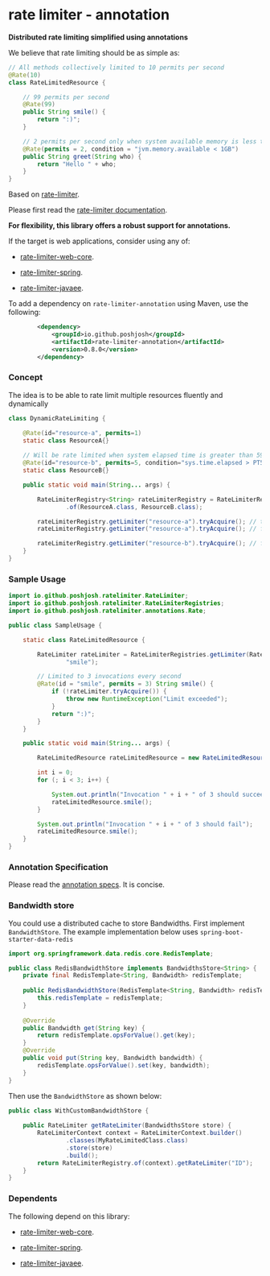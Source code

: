 # rate limiter - annotation

__Distributed rate limiting simplified using annotations__

We believe that rate limiting should be as simple as:

```java
// All methods collectively limited to 10 permits per second
@Rate(10)
class RateLimitedResource {

    // 99 permits per second
    @Rate(99)
    public String smile() {
        return ":)";
    }

    // 2 permits per second only when system available memory is less than 1GB
    @Rate(permits = 2, condition = "jvm.memory.available < 1GB") 
    public String greet(String who) {
        return "Hello " + who;
    }
}
```

Based on [rate-limiter](https://github.com/poshjosh/rate-limiter).

Please first read the [rate-limiter documentation](https://github.com/poshjosh/rate-limiter).

__For flexibility, this library offers a robust support for annotations.__

If the target is web applications, consider using any of:

- [rate-limiter-web-core](https://github.com/poshjosh/rate-limiter-web-core).

- [rate-limiter-spring](https://github.com/poshjosh/rate-limiter-spring).

- [rate-limiter-javaee](https://github.com/poshjosh/rate-limiter-javaee).

To add a dependency on `rate-limiter-annotation` using Maven, use the following:

```xml
        <dependency>
            <groupId>io.github.poshjosh</groupId>
            <artifactId>rate-limiter-annotation</artifactId>
            <version>0.8.0</version> 
        </dependency>
```

### Concept 

The idea is to be able to rate limit multiple resources fluently and dynamically

```java
class DynamicRateLimiting {

    @Rate(id="resource-a", permits=1)
    static class ResourceA{}
    
    // Will be rate limited when system elapsed time is greater than 59 seconds
    @Rate(id="resource-b", permits=5, condition="sys.time.elapsed > PT59S")
    static class ResourceB{}

    public static void main(String... args) {

        RateLimiterRegistry<String> rateLimiterRegistry = RateLimiterRegistry
                .of(ResourceA.class, ResourceB.class);

        rateLimiterRegistry.getLimiter("resource-a").tryAcquire(); // true
        rateLimiterRegistry.getLimiter("resource-a").tryAcquire(); // false

        rateLimiterRegistry.getLimiter("resource-b").tryAcquire(); // false
    }
}
```


### Sample Usage

```java
import io.github.poshjosh.ratelimiter.RateLimiter;
import io.github.poshjosh.ratelimiter.RateLimiterRegistries;
import io.github.poshjosh.ratelimiter.annotations.Rate;

public class SampleUsage {

    static class RateLimitedResource {

        RateLimiter rateLimiter = RateLimiterRegistries.getLimiter(RateLimitedResource.class,
                "smile");

        // Limited to 3 invocations every second
        @Rate(id = "smile", permits = 3) String smile() {
            if (!rateLimiter.tryAcquire()) {
                throw new RuntimeException("Limit exceeded");
            }
            return ":)";
        }
    }

    public static void main(String... args) {

        RateLimitedResource rateLimitedResource = new RateLimitedResource();

        int i = 0;
        for (; i < 3; i++) {

            System.out.println("Invocation " + i + " of 3 should succeed");
            rateLimitedResource.smile();
        }

        System.out.println("Invocation " + i + " of 3 should fail");
        rateLimitedResource.smile();
    }
}
```

### Annotation Specification

Please read the [annotation specs](docs/ANNOTATION_SPECS.md). It is concise.

### Bandwidth store

You could use a distributed cache to store Bandwidths. First implement
`BandwidthStore`. The example implementation below uses `spring-boot-starter-data-redis`

```java
import org.springframework.data.redis.core.RedisTemplate;

public class RedisBandwidthStore implements BandwidthsStore<String> {
    private final RedisTemplate<String, Bandwidth> redisTemplate;
    
    public RedisBandwidthStore(RedisTemplate<String, Bandwidth> redisTemplate) {
        this.redisTemplate = redisTemplate;
    }
    
    @Override 
    public Bandwidth get(String key) {
        return redisTemplate.opsForValue().get(key);
    }
    @Override 
    public void put(String key, Bandwidth bandwidth) {
        redisTemplate.opsForValue().set(key, bandwidth);
    }
}
```

Then use the `BandwidthStore` as shown below:

```java
public class WithCustomBandwidthStore {
    
    public RateLimiter getRateLimiter(BandwidthsStore store) {
        RateLimiterContext context = RateLimiterContext.builder()
                .classes(MyRateLimitedClass.class)
                .store(store)
                .build();
        return RateLimiterRegistry.of(context).getRateLimiter("ID");
    }
}
```

### Dependents

The following depend on this library:

- [rate-limiter-web-core](https://github.com/poshjosh/rate-limiter-web-core).

- [rate-limiter-spring](https://github.com/poshjosh/rate-limiter-spring).

- [rate-limiter-javaee](https://github.com/poshjosh/rate-limiter-javaee).
